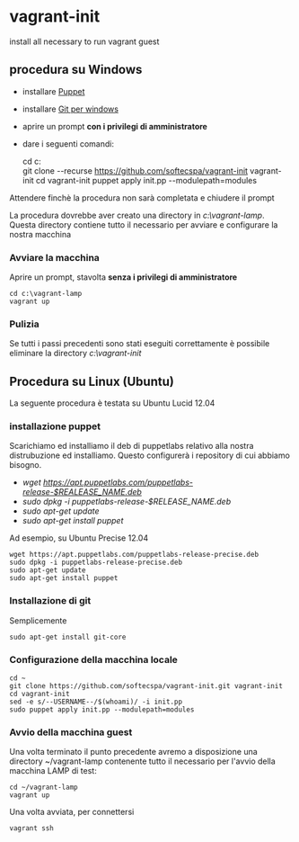 vagrant-init
============

install all necessary to run vagrant guest

## procedura su Windows

 * installare [Puppet](https://downloads.puppetlabs.com/windows/puppet-3.6.1.msi)
 * installare [Git per windows](https://github.com/msysgit/msysgit/releases/download/Git-1.9.2-preview20140411/Git-1.9.2-preview20140411.exe)
 * aprire un prompt **con i privilegi di amministratore**
 * dare i seguenti comandi:


    cd c:\
    git clone --recurse https://github.com/softecspa/vagrant-init vagrant-init
    cd vagrant-init
    puppet apply init.pp --modulepath=modules


Attendere finchè la procedura non sarà completata e chiudere il prompt

La procedura dovrebbe aver creato una directory in *c:\vagrant-lamp*. Questa directory contiene tutto il necessario per avviare e configurare la nostra macchina

### Avviare la macchina
Aprire un prompt, stavolta **senza i privilegi di amministratore**

    cd c:\vagrant-lamp
    vagrant up

### Pulizia
Se tutti i passi precedenti sono stati eseguiti correttamente è possibile eliminare la directory *c:\vagrant-init*

## Procedura su Linux (Ubuntu)
La seguente procedura è testata su Ubuntu Lucid 12.04

### installazione puppet
Scarichiamo ed installiamo il deb di puppetlabs relativo alla nostra distrubuzione ed installiamo. Questo configurerà i repository di cui abbiamo bisogno.

 * *wget https://apt.puppetlabs.com/puppetlabs-release-$REALEASE_NAME.deb*
 * *sudo dpkg -i puppetlabs-release-$RELEASE_NAME.deb*
 * *sudo apt-get update*
 * *sudo apt-get install puppet*

Ad esempio, su Ubuntu Precise 12.04

    wget https://apt.puppetlabs.com/puppetlabs-release-precise.deb
    sudo dpkg -i puppetlabs-release-precise.deb
    sudo apt-get update
    sudo apt-get install puppet

### Installazione di git
Semplicemente

    sudo apt-get install git-core

### Configurazione della macchina locale
    cd ~
    git clone https://github.com/softecspa/vagrant-init.git vagrant-init
    cd vagrant-init
    sed -e s/--USERNAME--/$(whoami)/ -i init.pp
    sudo puppet apply init.pp --modulepath=modules

### Avvio della macchina guest
Una volta terminato il punto precedente avremo a disposizione una directory ~/vagrant-lamp contenente tutto il necessario per l'avvio della macchina LAMP di test:

    cd ~/vagrant-lamp
    vagrant up

Una volta avviata, per connettersi

    vagrant ssh
